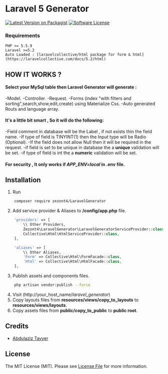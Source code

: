 # Laravel 5 Generator
[![Latest Version on Packagist][ico-version]][link-packagist]
[![Software License][ico-license]](LICENSE.md)
### Requirements
    PHP >= 5.5.9
    Laravel >=5.2
    Auto Loaded : [laravelcollective/html package for form & html](https://laravelcollective.com/docs/5.2/html)

## HOW IT WORKS ?

#### Select your MySql table then Laravel Generator will generate :
-Model.
-Controller.
-Request.
-Forms (index "with filters and sorting",search,show,edit,create) using Materialize Css.
-Auto generated Routs and language array.


#### It's a little bit smart , So it will do the following:
-Field comment in database will be the Label , if not exists thin the field name.
-If type of field is TINYINT(1) then the Input type will be Radio (Optional).
-If the field does not allow Null then it will be required in the request.
-if field is set to be unique in database the a **unique** validation will be set.
-if type of field is int the a **numeric** validation will be set.

#### For security , It only works if *APP_ENV=local* in .env file.

## Installation

1.  Run
``` bash
    composer require zezont4/LaravelGenerator
```
2.  Add service provider & Aliases to **/config/app.php** file.
``` php
    'providers' => [
        \\ Other Providers,
        Zezont4\LaravelGenerator\LaravelGeneratorServiceProvider::class,
        Collective\Html\HtmlServiceProvider::class,
    ],

    'aliases' => [
        \\ Other Aliases,
        'Form' => Collective\Html\FormFacade::class,
        'Html' => Collective\Html\HtmlFacade::class,
    ],
```
3.  Publish assets and components files.
``` bash
    php artisan vendor:publish --force
```
4.  Visit (http://your_host_name/*laravel_generator*)
5.  Copy layouts files from **resources/views/copy_to_layouts** to **resources/views/layouts**.
6.  Copy assets  files from **public/copy_to_public**           to **public root**.


## Credits

- [Abdulaziz Tayyer][link-author]

## License

The MIT License (MIT). Please see [License File](LICENSE.md) for more information.

[ico-version]: https://img.shields.io/packagist/v/zezont4/laravel-generator.svg?style=flat-square
[ico-license]: https://img.shields.io/badge/license-MIT-brightgreen.svg?style=flat-square
[ico-downloads]: https://img.shields.io/packagist/dt/zezont4/laravel-generator.svg?style=flat-square

[link-packagist]: https://packagist.org/packages/zezont4/laravel-generator
[link-downloads]: https://packagist.org/packages/zezont4/laravel-generator
[link-author]: https://github.com/zezont4
[link-contributors]: ../../contributors
